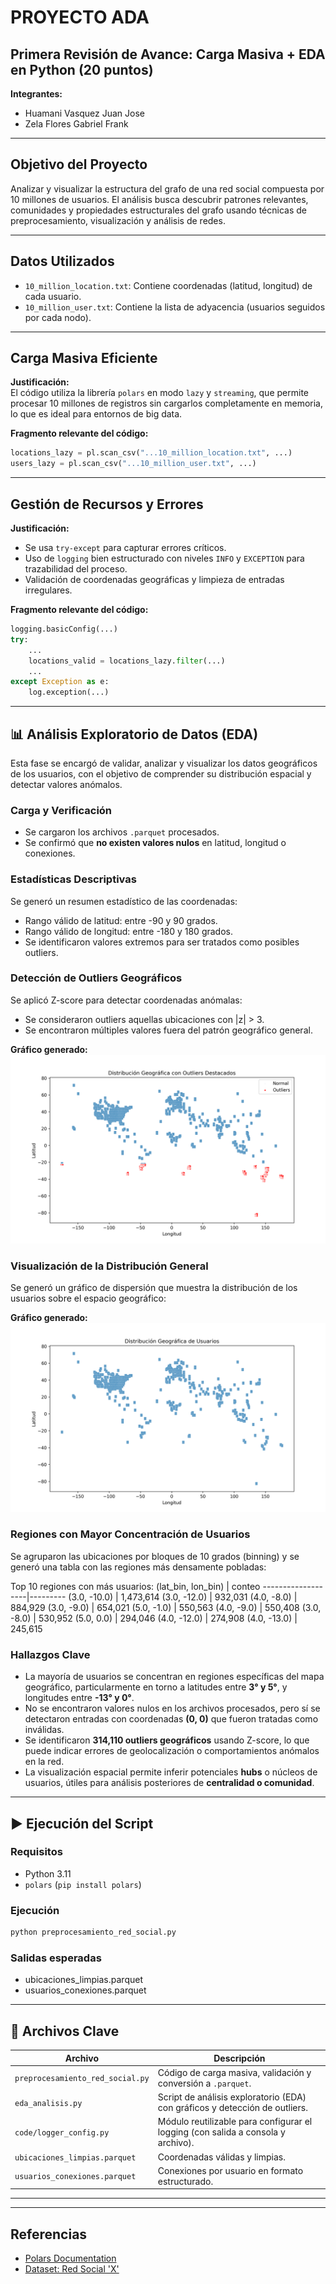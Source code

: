 # PROYECTO ADA  
## Primera Revisión de Avance: Carga Masiva + EDA en Python (20 puntos)

**Integrantes:**  
- Huamani Vasquez Juan Jose  
- Zela Flores Gabriel Frank  

---

##  Objetivo del Proyecto

Analizar y visualizar la estructura del grafo de una red social compuesta por 10 millones de usuarios. El análisis busca descubrir patrones relevantes, comunidades y propiedades estructurales del grafo usando técnicas de preprocesamiento, visualización y análisis de redes.

---

##  Datos Utilizados

- `10_million_location.txt`: Contiene coordenadas (latitud, longitud) de cada usuario.
- `10_million_user.txt`: Contiene la lista de adyacencia (usuarios seguidos por cada nodo).

---

## Carga Masiva Eficiente

**Justificación:**  
El código utiliza la librería `polars` en modo `lazy` y `streaming`, que permite procesar 10 millones de registros sin cargarlos completamente en memoria, lo que es ideal para entornos de big data.

**Fragmento relevante del código:**
```python
locations_lazy = pl.scan_csv("...10_million_location.txt", ...)
users_lazy = pl.scan_csv("...10_million_user.txt", ...)
```

---

## Gestión de Recursos y Errores

**Justificación:**  
- Se usa `try-except` para capturar errores críticos.
- Uso de `logging` bien estructurado con niveles `INFO` y `EXCEPTION` para trazabilidad del proceso.
- Validación de coordenadas geográficas y limpieza de entradas irregulares.

**Fragmento relevante del código:**
```python
logging.basicConfig(...)  
try:
    ...
    locations_valid = locations_lazy.filter(...)
    ...
except Exception as e:
    log.exception(...)
```

---

## 📊 Análisis Exploratorio de Datos (EDA)

Esta fase se encargó de validar, analizar y visualizar los datos geográficos de los usuarios, con el objetivo de comprender su distribución espacial y detectar valores anómalos.

### Carga y Verificación
- Se cargaron los archivos `.parquet` procesados.
- Se confirmó que **no existen valores nulos** en latitud, longitud o conexiones.

### Estadísticas Descriptivas
Se generó un resumen estadístico de las coordenadas:

- Rango válido de latitud: entre -90 y 90 grados.
- Rango válido de longitud: entre -180 y 180 grados.
- Se identificaron valores extremos para ser tratados como posibles outliers.

### Detección de Outliers Geográficos
Se aplicó Z-score para detectar coordenadas anómalas:

- Se consideraron outliers aquellas ubicaciones con |z| > 3.
- Se encontraron múltiples valores fuera del patrón geográfico general.

**Gráfico generado:**  
![Distribución con Outliers](GRAFICOS/distribucion_outliers.png)

### Visualización de la Distribución General
Se generó un gráfico de dispersión que muestra la distribución de los usuarios sobre el espacio geográfico:

**Gráfico generado:**  
![Distribución Geográfica](GRAFICOS/distribucion_geografica.png)

### Regiones con Mayor Concentración de Usuarios
Se agruparon las ubicaciones por bloques de 10 grados (binning) y se generó una tabla con las regiones más densamente pobladas:

Top 10 regiones con más usuarios:
(lat_bin, lon_bin) | conteo
-------------------|---------
(3.0, -10.0)       | 1,473,614
(3.0, -12.0)       |   932,031
(4.0, -8.0)        |   884,929
(3.0, -9.0)        |   654,021
(5.0, -1.0)        |   550,563
(4.0, -9.0)        |   550,408
(3.0, -8.0)        |   530,952
(5.0, 0.0)         |   294,046
(4.0, -12.0)       |   274,908
(4.0, -13.0)       |   245,615


### Hallazgos Clave

- La mayoría de usuarios se concentran en regiones específicas del mapa geográfico, particularmente en torno a latitudes entre **3° y 5°**, y longitudes entre **-13° y 0°**.
- No se encontraron valores nulos en los archivos procesados, pero sí se detectaron entradas con coordenadas **(0, 0)** que fueron tratadas como inválidas.
- Se identificaron **314,110 outliers geográficos** usando Z-score, lo que puede indicar errores de geolocalización o comportamientos anómalos en la red.
- La visualización espacial permite inferir potenciales **hubs** o núcleos de usuarios, útiles para análisis posteriores de **centralidad o comunidad**.
---

## ▶ Ejecución del Script

### Requisitos
- Python 3.11
- `polars` (`pip install polars`)

### Ejecución
```bash
python preprocesamiento_red_social.py
```

### Salidas esperadas
- ubicaciones_limpias.parquet
- usuarios_conexiones.parquet

---

## 📌 Archivos Clave

| Archivo                        | Descripción                                                                 |
|-------------------------------|-----------------------------------------------------------------------------|
| `preprocesamiento_red_social.py` | Código de carga masiva, validación y conversión a `.parquet`.               |
| `eda_analisis.py`             | Script de análisis exploratorio (EDA) con gráficos y detección de outliers. |
| `code/logger_config.py`       | Módulo reutilizable para configurar el logging (con salida a consola y archivo). |
| `ubicaciones_limpias.parquet` | Coordenadas válidas y limpias.                                              |
| `usuarios_conexiones.parquet` | Conexiones por usuario en formato estructurado.                             |


---

---

##  Referencias

- [Polars Documentation](https://pola-rs.github.io/polars/)
- [Dataset: Red Social 'X'](https://drive.google.com/drive/folders/1XvzgZ3NKo3EruGOHDirM6bQwfc8fejpl?usp=sharing)
